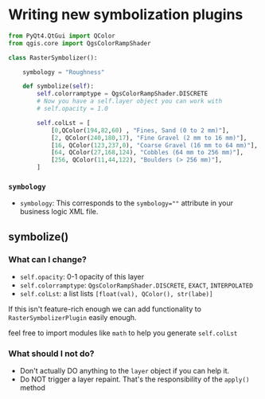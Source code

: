 # Writing new symbolization plugins

``` python
from PyQt4.QtGui import QColor
from qgis.core import QgsColorRampShader

class RasterSymbolizer():

    symbology = "Roughness"

    def symbolize(self):
        self.colorramptype = QgsColorRampShader.DISCRETE
        # Now you have a self.layer object you can work with
        # self.opacity = 1.0

        self.colLst = [
            [0,QColor(194,82,60) , "Fines, Sand (0 to 2 mm)"],
            [2, QColor(240,180,17), "Fine Gravel (2 mm to 16 mm)"],
            [16, QColor(123,237,0), "Coarse Gravel (16 mm to 64 mm)"],
            [64, QColor(27,168,124), "Cobbles (64 mm to 256 mm)"],
            [256, QColor(11,44,122), "Boulders (> 256 mm)"],
        ]

```

### `symbology`

* `symbology`: This corresponds to the `symbology=""` attribute in your business logic XML file.

## symbolize()

### What can I change?

* `self.opacity`: 0-1 opacity of this layer
* `self.colorramptype`:  `QgsColorRampShader.DISCRETE`, `EXACT`, `INTERPOLATED`
* `self.colLst`: a list lists `[float(val), QColor(), str(labe)]`

If this isn't feature-rich enough we can add functionality to `RasterSymbolizerPlugin` easily enough.

feel free to import modules like `math` to help you generate `self.colLst`

### What should I not do?

* Don't actually DO anything to the `layer` object if you can help it.
* Do NOT trigger a layer repaint. That's the responsibility of the `apply()` method
